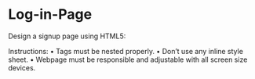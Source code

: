 # Log-in-Page

Design a signup page using HTML5:

Instructions:
•	Tags must be nested properly.
•	Don’t use any inline style sheet.
•	Webpage must be responsible and adjustable with all screen size devices.
